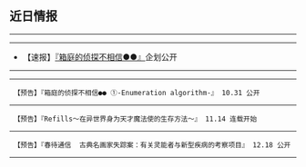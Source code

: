 ## 近日情报


---
---

- 【速报】[『箱庭的侦探不相信●●』](https://rukarucia.github.io/_posts/2020-10-30-%E7%AE%B1%E4%BE%A6%E6%B1%87%E6%80%BB%E9%A1%B5/)企划公开

---
---


     【预告】『箱庭的侦探不相信●● ①-Enumeration algorithm-』 10.31 公开

---

     【预告】『Refills～在异世界身为天才魔法使的生存方法～』 11.14 连载开始

---

     【预告】『春待通信  古典名画家失踪案：有关灵能者与新型疾病的考察项目』 12.18 公开

---
